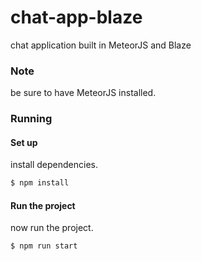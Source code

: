 # chat-app-blaze
chat application built in MeteorJS and Blaze

### Note
be sure to have MeteorJS installed.
### Running
#### Set up
install dependencies.
```js
$ npm install
```
#### Run the project
now run the project.
```js
$ npm run start
```
